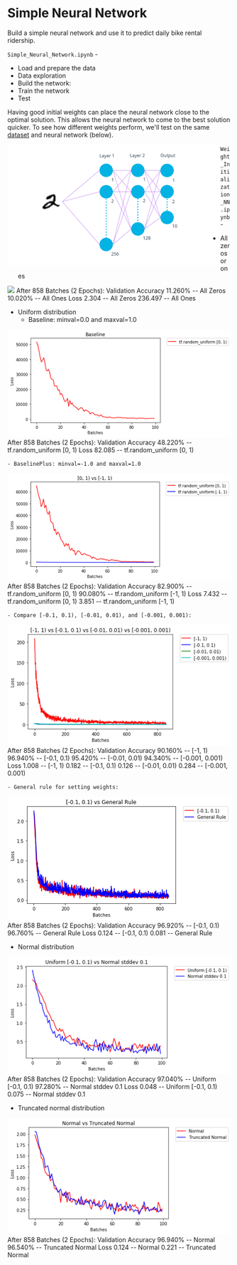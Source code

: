 # Simple Neural Network

Build a simple neural network and use it to predict daily bike rental ridership. 

`Simple_Neural_Network.ipynb` - 

* Load and prepare the data
* Data exploration
* Build the network:
* Train the network
* Test


Having good initial weights can place the neural network close to the optimal solution. This allows the neural network to come to the best solution quicker. To see how different weights perform, we'll test on the same [dataset](https://en.wikipedia.org/wiki/MNIST_database) and neural network (below).

<img style="float: left" src="images/neural_network.png"/> 


`Weight_Initialization_NN.ipynb` - 

* All zeros or ones

<img src="images/all_zero_oneim.png"/> 
After 858 Batches (2 Epochs):
Validation Accuracy
   11.260% -- All Zeros
   10.020% -- All Ones
Loss
    2.304  -- All Zeros
  236.497  -- All Ones

* Uniform distribution
	- Baseline: minval=0.0 and maxval=1.0

<img src="images/baseline.png"/> 
After 858 Batches (2 Epochs):
Validation Accuracy
   48.220% -- tf.random_uniform [0, 1)
Loss
   82.085  -- tf.random_uniform [0, 1)

	- BaselinePlus: minval=-1.0 and maxval=1.0

<img src="images/baselineplus.png"/> 
After 858 Batches (2 Epochs):
Validation Accuracy
   82.900% -- tf.random_uniform [0, 1)
   90.080% -- tf.random_uniform [-1, 1)
Loss
    7.432  -- tf.random_uniform [0, 1)
    3.851  -- tf.random_uniform [-1, 1)

	- Compare [-0.1, 0.1), [-0.01, 0.01), and [-0.001, 0.001):

<img src="images/compare.png"/>
After 858 Batches (2 Epochs):
Validation Accuracy
   90.160% -- [-1, 1)
   96.940% -- [-0.1, 0.1)
   95.420% -- [-0.01, 0.01)
   94.340% -- [-0.001, 0.001)
Loss
    1.008  -- [-1, 1)
    0.182  -- [-0.1, 0.1)
    0.126  -- [-0.01, 0.01)
    0.284  -- [-0.001, 0.001)

	- General rule for setting weights:

<img src="images/generalrule.png"/>
After 858 Batches (2 Epochs):
Validation Accuracy
   96.920% -- [-0.1, 0.1)
   96.760% -- General Rule
Loss
    0.124  -- [-0.1, 0.1)
    0.081  -- General Rule


* Normal distribution

<img src="images/normal.png"/>
After 858 Batches (2 Epochs):
Validation Accuracy
   97.040% -- Uniform [-0.1, 0.1)
   97.280% -- Normal stddev 0.1
Loss
    0.048  -- Uniform [-0.1, 0.1)
    0.075  -- Normal stddev 0.1


* Truncated normal distribution

<img src="images/tnormal.png"/>
After 858 Batches (2 Epochs):
Validation Accuracy
   96.940% -- Normal
   96.540% -- Truncated Normal
Loss
    0.124  -- Normal
    0.221  -- Truncated Normal
